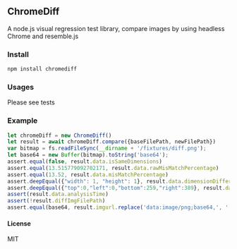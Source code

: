 ## ChromeDiff

A node.js visual regression test library, compare images by using headless Chrome and resemble.js

### Install
```bash
npm install chromediff
```

### Usages
Please see tests

### Example
```javascript
let chromeDiff = new ChromeDiff()
let result = await chromeDiff.compare({baseFilePath, newFilePath})
var bitmap = fs.readFileSync(__dirname + '/fixtures/diff.png');
let base64 = new Buffer(bitmap).toString('base64');
assert.equal(false, result.data.isSameDimensions)
assert.equal(13.515779092702171, result.data.rawMisMatchPercentage)
assert.equal(13.52, result.data.misMatchPercentage)
assert.deepEqual({"width": 1, "height": 1}, result.data.dimensionDifference)
assert.deepEqual({"top":0,"left":0,"bottom":259,"right":389}, result.data.diffBounds)
assert(result.data.analysisTime)
assert(!result.diffImgFilePath)
assert.equal(base64, result.imgurl.replace('data:image/png;base64,', ''))
```

#### License
MIT
